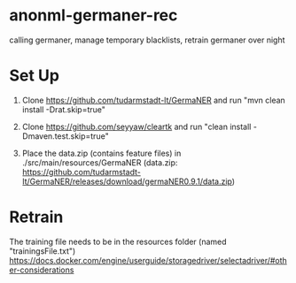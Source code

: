 # anonml-germaner-rec

calling germaner, manage temporary blacklists, retrain germaner over night


# Set Up 

1. Clone https://github.com/tudarmstadt-lt/GermaNER and run "mvn clean install -Drat.skip=true"

2. Clone https://github.com/seyyaw/cleartk and run "clean install -Dmaven.test.skip=true"

3. Place the data.zip (contains feature files) in ./src/main/resources/GermaNER
   (data.zip: https://github.com/tudarmstadt-lt/GermaNER/releases/download/germaNER0.9.1/data.zip)
   
# Retrain

The training file needs to be in the resources folder (named "trainingsFile.txt")
https://docs.docker.com/engine/userguide/storagedriver/selectadriver/#other-considerations